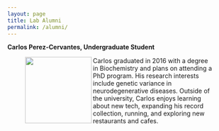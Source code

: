 ```yaml
---
layout: page
title: Lab Alumni
permalink: /alumni/
---
```


**Carlos Perez-Cervantes, Undergraduate Student**

<figure>
    <a href="../images/carlos.jpg">
        <img src="{{ site.baseurl }}/images/carlos.jpg" width="150px" height="150px" align="left"/>
    </a>
<figcaption>
        Carlos graduated in 2016 with a degree in Biochemistry and plans on attending a PhD program. His research interests include genetic variance in neurodegenerative diseases.  Outside of the university, Carlos enjoys learning about new tech, expanding his record collection, running, and exploring new restaurants and cafes.
</figcaption>
</figure>
<br>
<br>

